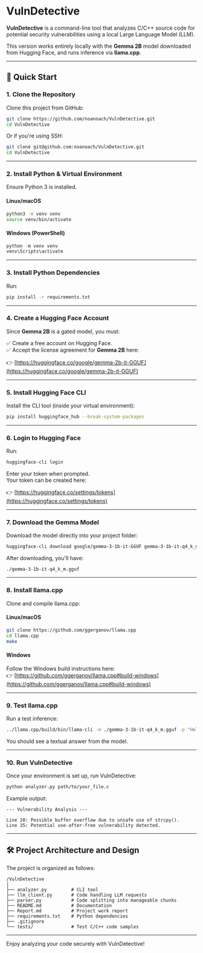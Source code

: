 # VulnDetective

**VulnDetective** 
is a command-line tool that analyzes C/C++ source code for potential security vulnerabilities using a local Large Language Model (LLM).  

This version works entirely locally with the **Gemma 2B** model downloaded from Hugging Face, and runs inference via **llama.cpp**.

---

## 🚀 Quick Start

### 1. Clone the Repository

Clone this project from GitHub:

```bash
git clone https://github.com/noanoach/VulnDetective.git
cd VulnDetective
```

Or if you're using SSH:

```bash
git clone git@github.com:noanoach/VulnDetective.git
cd VulnDetective
```

---

### 2. Install Python & Virtual Environment

Ensure Python 3 is installed.

#### Linux/macOS

```bash
python3 -m venv venv
source venv/bin/activate
```

#### Windows (PowerShell)

```powershell
python -m venv venv
venv\Scripts\activate
```

---

### 3. Install Python Dependencies

Run:

```bash
pip install -r requirements.txt
```

---

### 4. Create a Hugging Face Account

Since **Gemma 2B** is a gated model, you must:

✅ Create a free account on Hugging Face.  
✅ Accept the license agreement for **Gemma 2B** here:

👉 [https://huggingface.co/google/gemma-2b-it-GGUF](https://huggingface.co/google/gemma-2b-it-GGUF)

---

### 5. Install Hugging Face CLI

Install the CLI tool (inside your virtual environment):

```bash
pip install huggingface_hub --break-system-packages
```

---

### 6. Login to Hugging Face

Run:

```bash
huggingface-cli login
```

Enter your token when prompted.  
Your token can be created here:

👉 [https://huggingface.co/settings/tokens](https://huggingface.co/settings/tokens)

---

### 7. Download the Gemma Model

Download the model directly into your project folder:

```bash
huggingface-cli download google/gemma-3-1b-it-GGUF gemma-3-1b-it-q4_k_m.gguf --local-dir ./ --local-dir-use-symlinks False

```

After downloading, you'll have:

```
./gemma-3-1b-it-q4_k_m.gguf

```

---

### 8. Install llama.cpp

Clone and compile llama.cpp:

#### Linux/macOS

```bash
git clone https://github.com/ggerganov/llama.cpp
cd llama.cpp
make
```

#### Windows

Follow the Windows build instructions here:  
👉 [https://github.com/ggerganov/llama.cpp#build-windows](https://github.com/ggerganov/llama.cpp#build-windows)

---

### 9. Test llama.cpp

Run a test inference:

```bash
../llama.cpp/build/bin/llama-cli -m ./gemma-3-1b-it-q4_k_m.gguf -p "Hello!"

```

You should see a textual answer from the model.

---

### 10. Run VulnDetective

Once your environment is set up, run VulnDetective:

```bash
python analyzer.py path/to/your_file.c
```

Example output:

```
--- Vulnerability Analysis ---

Line 20: Possible buffer overflow due to unsafe use of strcpy().
Line 35: Potential use-after-free vulnerability detected.
```

---

## 🛠 Project Architecture and Design

The project is organized as follows:

```
/VulnDetective
│
├── analyzer.py         # CLI tool
├── llm_client.py       # Code handling LLM requests
├── parser.py           # Code splitting into manageable chunks
├── README.md           # Documentation
├── Report.md           # Project work report
├── requirements.txt    # Python dependencies
├── .gitignore
└── tests/              # Test C/C++ code samples
```

---
Enjoy analyzing your code securely with VulnDetective!
